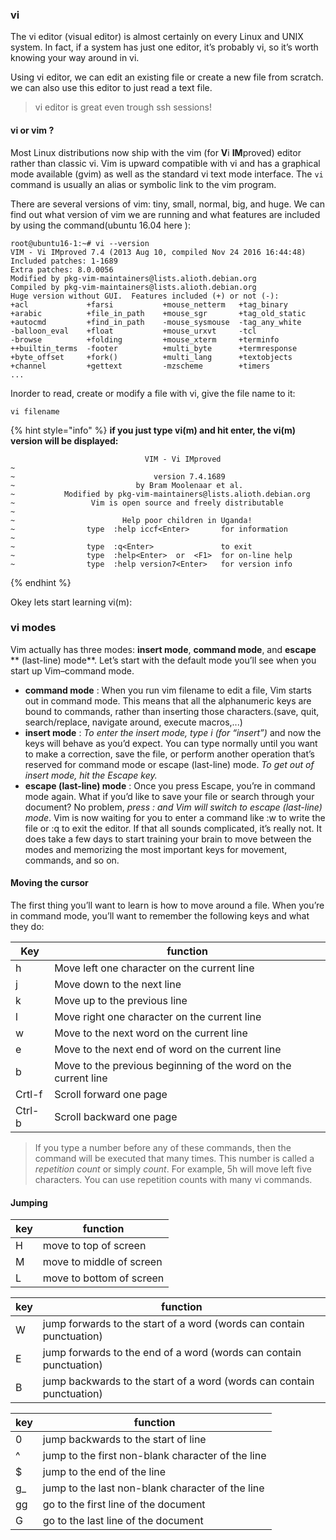 
### vi

The vi editor (visual editor) is almost certainly on every Linux and UNIX system. In fact, if a system has just one editor, it’s probably vi, so it’s worth knowing your way around in vi.

Using vi editor, we can edit an existing file or create a new file from scratch. we can also use this editor to just read a text file.

> vi editor is great even trough ssh sessions!

#### vi or vim ?

 Most Linux distributions now ship with the vim (for **V**i **IM**proved) editor rather than classic vi. Vim is upward compatible with vi and has a graphical mode available (gvim) as well as the standard vi text mode interface. The `vi` command is usually an alias or symbolic link to the vim program.

 There are several versions of vim: tiny, small, normal, big, and huge. We can find out what version of vim we are running and what features are included by using the command(ubuntu 16.04 here ):

```
root@ubuntu16-1:~# vi --version
VIM - Vi IMproved 7.4 (2013 Aug 10, compiled Nov 24 2016 16:44:48)
Included patches: 1-1689
Extra patches: 8.0.0056
Modified by pkg-vim-maintainers@lists.alioth.debian.org
Compiled by pkg-vim-maintainers@lists.alioth.debian.org
Huge version without GUI.  Features included (+) or not (-):
+acl             +farsi           +mouse_netterm   +tag_binary
+arabic          +file_in_path    +mouse_sgr       +tag_old_static
+autocmd         +find_in_path    -mouse_sysmouse  -tag_any_white
-balloon_eval    +float           +mouse_urxvt     -tcl
-browse          +folding         +mouse_xterm     +terminfo
++builtin_terms  -footer          +multi_byte      +termresponse
+byte_offset     +fork()          +multi_lang      +textobjects
+channel         +gettext         -mzscheme        +timers
...
```

Inorder to read, create or modify a file with vi, give the file name to it:

```
vi filename
```

{% hint style="info" %}
**if you just type vi(m) and hit enter, the vi(m) version will be displayed:**

```
                              VIM - Vi IMproved                                
~                                                                               
~                               version 7.4.1689                                
~                           by Bram Moolenaar et al.                            
~           Modified by pkg-vim-maintainers@lists.alioth.debian.org             
~                 Vim is open source and freely distributable                   
~                                                                               
~                        Help poor children in Uganda!                          
~                type  :help iccf<Enter>       for information                  
~                                                                               
~                type  :q<Enter>               to exit                          
~                type  :help<Enter>  or  <F1>  for on-line help                 
~                type  :help version7<Enter>   for version info        
```
{% endhint %}

Okey lets start learning vi(m):

### vi modes

Vim actually has three modes: **insert mode**, **command mode**, and **escape** ** (last-line) mode**. Let’s start with the default mode you’ll see when you start up Vim–command mode.

* **command mode** :  When you run vim filename to edit a file, Vim starts out in command mode. This means that all the alphanumeric keys are bound to commands, rather than inserting those characters.(save, quit, search/replace, navigate around, execute macros,...)
* **insert mode** :  _To enter the insert mode, type i (for “insert”)_ and now the keys will behave as you’d expect. You can type normally until you want to make a correction, save the file, or perform another operation that’s reserved for command mode or escape (last-line) mode. _To get out of insert mode, hit the Escape key._
* **escape (last-line) mode** :  Once you press Escape, you’re in command mode again. What if you’d like to save your file or search through your document? No problem, _press : and Vim will switch to escape (last-line) mode_. Vim is now waiting for you to enter a command like :w to write the file or :q to exit the editor.
If that all sounds complicated, it’s really not. It does take a few days to start training your brain to move between the modes and memorizing the most important keys for movement, commands, and so on.

####  Moving the cursor 

The first thing you’ll want to learn is how to move around a file. When you’re in command mode, you’ll want to remember the following keys and what they do:

| Key    | function                                                       |
| ------ | -------------------------------------------------------------- |
| h      | Move left one character on the current line                    |
| j      | Move down to the next line                                     |
| k      | Move up to the previous line                                   |
| l      | Move right one character on the current line                   |
| w      | Move to the next word on the current line                      |
| e      | Move to the next end of word on the current line               |
| b      | Move to the previous beginning of the word on the current line |
| Crtl-f | Scroll forward one page                                        |
| Ctrl-b |  Scroll backward one page                                      |

>  If you type a number before any of these commands, then the command will be executed that many times. This number is called a _repetition count_ or simply _count_. For example, 5h will move left five characters. You can use repetition counts with many vi commands.

#### Jumping  <a href="moving-to-lines" id="moving-to-lines"></a>

| key | function                 |
| --- | ------------------------ |
| H   | move to top of screen    |
| M   | move to middle of screen |
| L   | move to bottom of screen |

| key | function                                                              |
| --- | --------------------------------------------------------------------- |
| W   | jump forwards to the start of a word (words can contain punctuation)  |
| E   | jump forwards to the end of a word (words can contain punctuation)    |
| B   | jump backwards to the start of a word (words can contain punctuation) |

| key | function                                          |
| --- | ------------------------------------------------- |
| 0   | jump backwards to the start of line               |
| ^   | jump to the first non-blank character of the line |
| $   | jump to the end of the line                       |
| g\_ | jump to the last non-blank character of the line  |
| gg  | go to the first line of the document              |
| G   | go to the last line of the document               |

